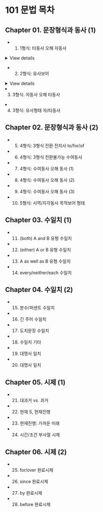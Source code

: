 # 101 문법 목차

## Chapter 01. 문장형식과 동사 (1)
- 001. 1형식: 타동사 오해 자동사
<details>
<summary>View details</summary>

#### 📌 개념 요약
- **자동사**: 목적어 없이 문장을 완성할 수 있는 동사.
- 그러나 일부 자동사는 **전치사 + 명사** 구조를 동반하기 때문에, 
  **타동사처럼 오해**하기 쉬움.

---
#### 📚 자주 타동사로 오해되는 자동사 8개

| 동사 | 전치사 | 의미 | 예문 | 해석 |
|------|--------|------|------|------|
| discriminate | against | ~를 차별하다 | They discriminated **against** her. | 그들은 그녀를 차별했다. |
| apologize | to / for | ~에게 사과하다 / ~에 대해 사과하다 | He apologized **to** her **for** being late. | 그는 늦은 것에 대해 그녀에게 사과했다. |
| graduate | from | ~를 졸업하다 | She graduated **from** university. | 그녀는 대학을 졸업했다. |
| wait | for | ~를 기다리다 | I’m waiting **for** the bus. | 나는 버스를 기다리고 있다. |
| await | (타동사) | ~를 기다리다 | I await your reply. | 나는 당신의 답장을 기다린다. |
| object | to | ~에 반대하다 | Many people objected **to** the policy. | 많은 사람들이 그 정책에 반대했다. |
| complain | of | ~에 대해 불평하다 | She complained **of** a headache. | 그녀는 두통을 호소했다. |
| insist | on/upon | ~을 주장하다 | He insisted **on** his innocence. | 그는 자신의 무죄를 주장했다. |
| reply | to | ~에 응답하다 | She replied **to** the message. | 그녀는 메시지에 답했다. |

---

#### 💡 함께 알아두면 좋은 표현 
-A에 반대하다
| 표현 | 구조 |
|------|------|
| appose A | 타동사 |
| object to A | 자동사 + 전치사 |
| be opposed to A | 수동형 | 

> object to를 공부할 때, 같이 묶어서 정리하면 좋음

---

#### 📝 Tip

- **자동사**라도 **전치사 + 명사**를 취하면 마치 목적어처럼 보이기 때문에 주의!
- **wait for = await**: await는 타동사라 전치사 없이 목적어가 바로 옴.

</details>

- 002. 2형식: 유사보어
<details>
<summary>View details</summary>

### 📘 유사보어 설명

**유사보어**는 주어의 상태나 특성을 설명하며, 주어와 **같은 존재**를 가리킵니다.  
형용사나 명사 형태로, **주격 보어처럼 주어를 보충 설명**합니다.  
📌 일반적인 보어와 달리 **생략해도 문장이 성립**됩니다.

---

### 📌 예시

#### 🔹 틀린 문장  
- **He was born poorly.**  
- **She returned home disappointedly.** ❌  
  → 부사(-ly)는 동사를 수식 → ‘돌아옴’이라는 행위가 실망스러운 것처럼 들림
   ex) 아 오늘은 3회전 못하고 2회전 반 공중제비하면서 왔네 ㅠ
  
#### 🔸 바른 문장  
- **He was born poor.**  
- **She returned home disappointed.** ✅  
  → 분사가 **주어 상태를 설명하는 보어** 역할

---


### ✅ 문장 구조  
**[S + V (자동사) + 부사어 + 분사]**

| 구성 요소 | 설명 |
|-----------|------|
| S         | She (주어) |
| V         | returned (자동사) |
| 부사어    | home (장소) |
| 보어      | disappointed (주어 상태를 설명하는 분사) |

→ `disappointed`는 **주어의 상태를 보충 설명**하는 **주격 보어**  
→ **생략해도 문장 완성** → **유사보어로 간주**  


### + prove의 2형식 (빈출)
*2형식과 5형식 수동형의 prove의 의미차이 알아두기
- **3형식**: He proved the theory.
- **5형식**: He proved the theory wrong.
- **5형식 (수동)**: The theory was proven wrong by him.  
  (그에 의해 이론이 틀렸음을 입증당했다)
- **2형식**: The theory proved wrong.  
  (그 이론은 틀렸음을 스스로 증명했다)
  </details> 
- 003. 3형식: 자동사 오해 타동사
- 004. 3형식: 유사형태 자/타동사

## Chapter 02. 문장형식과 동사 (2)
- 005. 4형식: 3형식 전환 전치사 to/for/of
- 006. 4형식: 3형식 전환불가능 수여동사
- 007. 4형식: 수여동사 오해 동사 (1)
- 008. 4형식: 수여동사 오해 동사 (2)
- 009. 4형식: 수여동사 오해 동사 (3)
- 010. 5형식: 사역/지각동사 목적보어 형태

## Chapter 03. 수일치 (1)
- 011. (both) A and B 유형 수일치
- 012. (either) A or B 유형 수일치
- 013. A as well as B 유형 수일치
- 014. every/neither/each 수일치

## Chapter 04. 수일치 (2)
- 015. 분수/퍼센트 수일치
- 016. 긴 주어 수일치
- 017. 도치문장 수일치
- 018. 수일치 기타
- 019. 대명사 일치
- 020. 대명사 일치

## Chapter 05. 시제 (1)
- 021. 대과거 vs. 과거
- 022. 현재 S, 현재진행
- 023. 현재진행: 가까운 미래
- 024. 시간/조건 부사절 시제

## Chapter 06. 시제 (2)
- 025. for/over 완료시제
- 026. since 완료시제
- 027. by 완료시제
- 028. before 완료시제
